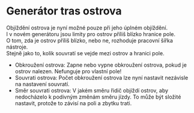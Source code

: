 # Generátor tras ostrova

  
Objíždění ostrova je nyní možné pouze při jeho úplném objíždění.  
I v novém generátoru jsou limity pro ostrov příliš blízko hranice pole.  
O tom, zda je ostrov příliš blízko, nebo ne, rozhoduje pracovní šířka nástroje.  
Stejně jako to, kolik souvratí se vejde mezi ostrov a hranici pole.  

  
- Obkroužení ostrova: Zapne nebo vypne obkroužení ostrova, pokud je ostrov nalezen. Nefunguje pro vlastní pole!  
- Souvrati ostrova: Počet obkroužení ostrova lze nyní nastavit nezávisle na nastavení souvratí.  
- Směr souvrati ostrova: V jakém směru řidič objíždí ostrov, aby nedocházelo k podivným změnám směru jízdy. To může být složité nastavit, protože to závisí na poli a zbytku trati.  

